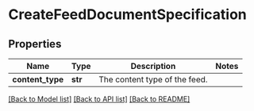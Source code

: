# CreateFeedDocumentSpecification

## Properties
Name | Type | Description | Notes
------------ | ------------- | ------------- | -------------
**content_type** | **str** | The content type of the feed. | 

[[Back to Model list]](../README.md#documentation-for-models) [[Back to API list]](../README.md#documentation-for-api-endpoints) [[Back to README]](../README.md)


